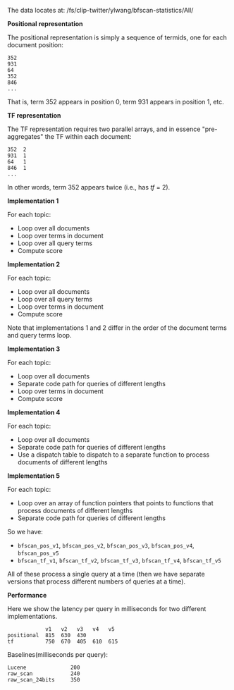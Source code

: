 The data locates at: /fs/clip-twitter/ylwang/bfscan-statistics/All/


**Positional representation**

The positional representation is simply a sequence of termids, one for each document position:

```
352
931
64
352
846
...
```

That is, term 352 appears in position 0, term 931 appears in position 1, etc.

**TF representation**

The TF representation requires two parallel arrays, and in essence "pre-aggregates" the TF within each document:

```
352  2
931  1
64   1
846  1
...
```

In other words, term 352 appears twice (i.e., has *tf* = 2).

**Implementation 1**

For each topic:

- Loop over all documents
- Loop over terms in document
- Loop over all query terms
- Compute score

**Implementation 2**

For each topic:

- Loop over all documents
- Loop over all query terms
- Loop over terms in document
- Compute score

Note that implementations 1 and 2 differ in the order of the document terms and query terms loop.

**Implementation 3**

For each topic:

- Loop over all documents
- Separate code path for queries of different lengths
- Loop over terms in document
- Compute score

**Implementation 4**

For each topic:

- Loop over all documents
- Separate code path for queries of different lengths
- Use a dispatch table to dispatch to a separate function to process documents of different lengths

**Implementation 5**

For each topic:

- Loop over an array of function pointers that points to functions that process documents of different lengths
- Separate code path for queries of different lengths


So we have:

- `bfscan_pos_v1`, `bfscan_pos_v2`, `bfscan_pos_v3`, `bfscan_pos_v4`, `bfscan_pos_v5`
- `bfscan_tf_v1`, `bfscan_tf_v2`, `bfscan_tf_v3`, `bfscan_tf_v4`, `bfscan_tf_v5`

All of these process a single query at a time (then we have separate versions that process different numbers of queries at a time).

**Performance**

Here we show the latency per query in milliseconds for two different implementations.

```
            v1   v2   v3   v4   v5
positional  815  630  430
tf          750  670  405  610  615
```

Baselines(milliseconds per query):

```
Lucene              200
raw_scan            240
raw_scan_24bits     350
```

